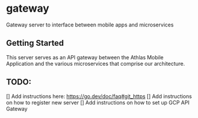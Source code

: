 # gateway
Gateway server to interface between mobile apps and microservices

## Getting Started

This server serves as an API gateway between the Athlas Mobile Application and the various microservices that comprise our architecture.

## TODO:

[] Add instructions here: https://go.dev/doc/faq#git_https
[] Add instructions on how to register new server
[] Add instructions on how to set up GCP API Gateway
